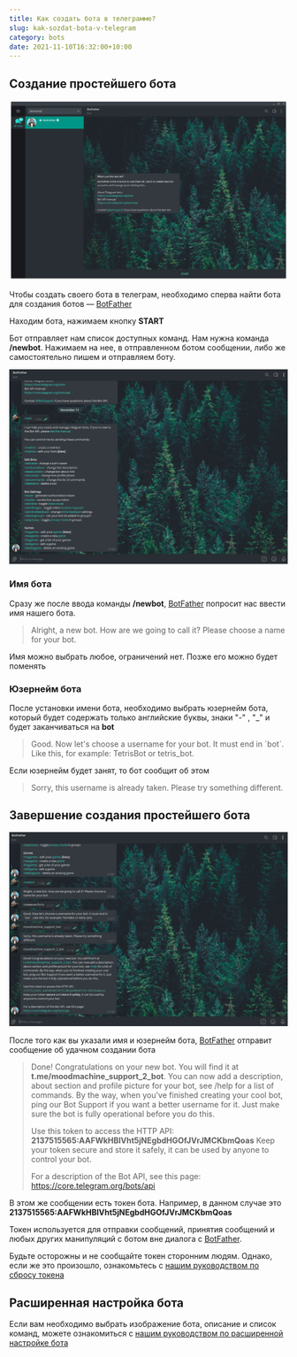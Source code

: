 ```yaml
---
title: Как создать бота в телеграмме?
slug: kak-sozdat-bota-v-telegram
category: bots
date: 2021-11-10T16:32:00+10:00
---
```


## Создание простейшего бота

![](./../static/images/bot-start-screen.png "Окно чата с @BotFather")

Чтобы создать своего бота в телеграм, необходимо сперва найти бота для создания ботов
— [BotFather](https://t.me/BotFather)

Находим бота, нажимаем кнопку **START**

Бот отправляет нам список доступных команд. Нам нужна команда **/newbot**. Нажимаем на нее, в отправленном ботом
сообщении, либо же самостоятельно пишем и отправляем боту.

![](./../static/images/bot-start-command.png "Список команд бота")

### Имя бота

Сразу же после ввода команды **/newbot**, [BotFather](https://t.me/BotFather) попросит нас ввести имя нашего бота.

> Alright, a new bot. How are we going to call it? Please choose a name for your bot.

Имя можно выбрать любое, ограничений нет. Позже его можно будет поменять

### Юзернейм бота

После установки имени бота, необходимо выбрать юзернейм бота, который будет содержать только английские буквы, знаки "-"
, "_" и будет заканчиваться на **bot**

> Good. Now let's choose a username for your bot. It must end in \`bot\`. Like this, for example: TetrisBot or tetris_bot.

Если юзернейм будет занят, то бот сообщит об этом

> Sorry, this username is already taken. Please try something different.

## Завершение создания простейшего бота

![](./../static/images/bot-complite-creation.png "Имя, юзернейм и токен бота")

После того как вы указали имя и юзернейм бота, [BotFather](https://t.me/BotFather) отправит сообщение об удачном
создании бота

> Done! Congratulations on your new bot. You will find it at **t.me/moodmachine_support_2_bot**. You can now add a
> description, about section and profile picture for your bot, see /help for a list of commands. By the way, when you've
> finished creating your cool bot, ping our Bot Support if you want a better username for it. Just make sure the bot is
> fully operational before you do this.
>
> Use this token to access the HTTP API:
> **2137515565:AAFWkHBlVht5jNEgbdHGOfJVrJMCKbmQoas**
> Keep your token secure and store it safely, it can be used by anyone to control your bot.
>
> For a description of the Bot API, see this page: https://core.telegram.org/bots/api

В этом же сообщении есть токен бота. Например, в данном случае это **2137515565:AAFWkHBlVht5jNEgbdHGOfJVrJMCKbmQoas**

Токен используется для отправки сообщений, принятия сообщений и любых других манипуляций с ботом вне диалога с
[BotFather](https://t.me/BotFather).

Будьте осторожны и не сообщайте токен сторонним людям. Однако, если же это произошло, ознакомьтесь
с [нашим руководством по сбросу токена](/bots/kak-sbrosit-token)

## Расширенная настройка бота

Если вам необходимо выбрать изображение бота, описание и список команд, можете ознакомиться
с [нашим руководством по расширенной настройке бота](/bots/rashirennaya-nastroika-bota)